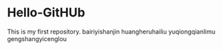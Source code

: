 # Hello-GitHUb
This is my first repository.
bairiyishanjin
huangheruhailiu
yuqiongqianlimu
gengshangyicenglou

